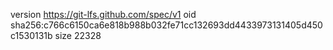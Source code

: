 version https://git-lfs.github.com/spec/v1
oid sha256:c766c6150ca6e818b988b032fe71cc132693dd4433973131405d450c1530131b
size 22328
